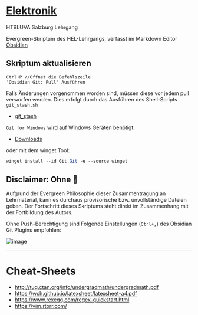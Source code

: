 # [Elektronik](https://github.com/s-grundner/Elektronik)

HTBLUVA Salzburg Lehrgang

Evergreen-Skriptum des HEL-Lehrgangs, verfasst im Markdown Editor [Obsidian](https://obsidian.md/)

## Skriptum aktualisieren
```
Ctrl+P //Öffnet die Befehlszeile
'Obsidian Git: Pull' Ausführen
```
Falls Änderungen vorgenommen worden sind, müssen diese vor jedem pull verworfen werden.
Dies erfolgt durch das Ausführen des Shell-Scripts `git_stash.sh`

- [git_stash](git_stash.sh)

`Git for Windows` wird auf Windows Geräten benötigt:

- [Downloads](https://git-scm.com/download/win)

oder mit dem winget Tool:
```powershell
winget install --id Git.Git -e --source winget
```

## Disclaimer: Ohne 🔫

Aufgrund der Evergreen Philosophie dieser Zusammentragung an Lehrmaterial, kann es durchaus provisorische bzw. unvollständige Dateien geben.
Der Fortschritt dieses Skriptums steht direkt im Zusammenhang mit der Fortbildung des Autors. 

Ohne Push-Berechtigung sind Folgende Einstellungen (`Ctrl+,`) des Obsidian Git Plugins empfohlen:

![image](https://user-images.githubusercontent.com/55248627/203434871-61b2e95f-2ac9-47c4-ab18-c2e13998bd1f.png)

---

# Cheat-Sheets

- http://tug.ctan.org/info/undergradmath/undergradmath.pdf
- https://wch.github.io/latexsheet/latexsheet-a4.pdf
- https://www.rexegg.com/regex-quickstart.html
- https://vim.rtorr.com/